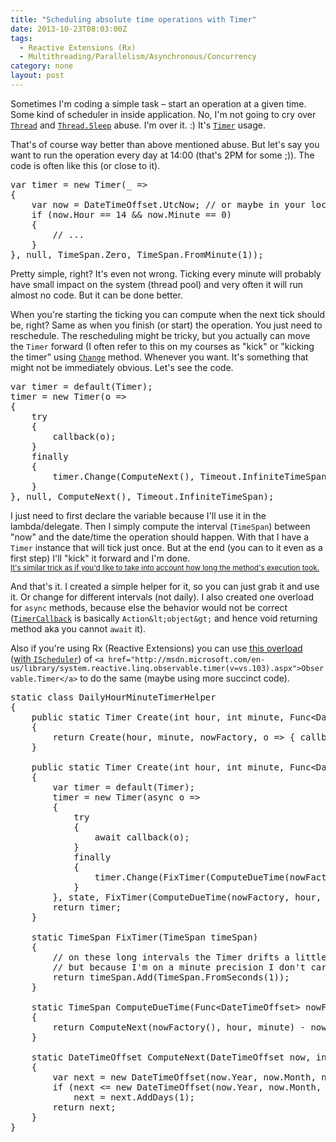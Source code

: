 ```yaml
---
title: "Scheduling absolute time operations with Timer"
date: 2013-10-23T08:03:00Z
tags:
  - Reactive Extensions (Rx)
  - Multithreading/Parallelism/Asynchronous/Concurrency
category: none
layout: post
---
```

Sometimes I'm coding a simple task – start an operation at a given time. Some kind of scheduler in inside application. No, I'm not going to cry over <a href="http://msdn.microsoft.com/en-us/library/system.threading.thread.aspx">`Thread`</a> and <a href="http://msdn.microsoft.com/en-us/library/274eh01d.aspx">`Thread.Sleep`</a> abuse. I'm over it. :) It's <a href="http://msdn.microsoft.com/en-us/library/system.threading.timer.aspx">`Timer`</a> usage. 

<!-- excerpt -->

That's of course way better than above mentioned abuse. But let's say you want to run the operation every day at 14:00 (that's 2PM for some ;)). The code is often like this (or close to it).

<pre class="brush:csharp">
var timer = new Timer(_ =&gt; 
{
	var now = DateTimeOffset.UtcNow; // or maybe in your local time
	if (now.Hour == 14 &amp;&amp; now.Minute == 0)
	{
		// ...
	}
}, null, TimeSpan.Zero, TimeSpan.FromMinute(1));
</pre>

Pretty simple, right? It's even not wrong. Ticking every minute will probably have small impact on the system (thread pool) and very often it will run almost no code. But it can be done better.

When you're starting the ticking you can compute when the next tick should be, right? Same as when you finish (or start) the operation. You just need to reschedule. The rescheduling might be tricky, but you actually can move the `Timer` forward (I often refer to this on my courses as "kick" or "kicking the timer" using <a href="http://msdn.microsoft.com/en-us/library/317hx6fa.aspx">`Change`</a> method. Whenever you want. It's something that might not be immediately obvious. Let's see the code.

<pre class="brush:csharp">
var timer = default(Timer);
timer = new Timer(o =&gt;
{
	try
	{
		callback(o);
	}
	finally
	{
		timer.Change(ComputeNext(), Timeout.InfiniteTimeSpan);
	}
}, null, ComputeNext(), Timeout.InfiniteTimeSpan);
</pre>

I just need to first declare the variable because I'll use it in the lambda/delegate. Then I simply compute the interval (`TimeSpan`) between "now" and the date/time the operation should happen. With that I have a `Timer` instance that will tick just once. But at the end (you can to it even as a first step) I'll "kick" it forward and I'm done.<br />
<small><a href="{{ site.url }}{% post_url 2012-04-05-232782-executing-method-in-intervals-good-and-bad-approaches %}">It's similar trick as if you'd like to take into account how long the method's execution took.</a></small>

And that's it. I created a simple helper for it, so you can just grab it and use it. Or change for different intervals (not daily). I also created one overload for `async` methods, because else the behavior would not be correct (<a href="http://msdn.microsoft.com/en-us/library/system.threading.timercallback.aspx">`TimerCallback`</a> is basically `Action&lt;object&gt;` and hence void returning method aka you cannot `await` it).


Also if you're using Rx (Reactive Extensions) you can use <a href="http://msdn.microsoft.com/en-us/library/hh244323(v=vs.103).aspx">this overload</a> (<a href="http://msdn.microsoft.com/en-us/library/hh229176(v=vs.103).aspx">with `IScheduler`</a>) of `<a href="http://msdn.microsoft.com/en-us/library/system.reactive.linq.observable.timer(v=vs.103).aspx">Observable.Timer</a>` to do the same (maybe using more succinct code).

<pre class="brush:csharp">
static class DailyHourMinuteTimerHelper
{
	public static Timer Create(int hour, int minute, Func&lt;DateTimeOffset&gt; nowFactory, TimerCallback callback, object state)
	{
		return Create(hour, minute, nowFactory, o =&gt; { callback(o); return Task.FromResult&lt;object&gt;(null); }, state);
	}

	public static Timer Create(int hour, int minute, Func&lt;DateTimeOffset&gt; nowFactory, Func&lt;object, Task&gt; callback, object state)
	{
		var timer = default(Timer);
		timer = new Timer(async o =&gt;
		{
			try
			{
				await callback(o);
			}
			finally
			{
				timer.Change(FixTimer(ComputeDueTime(nowFactory, hour, minute)), Timeout.InfiniteTimeSpan);
			}
		}, state, FixTimer(ComputeDueTime(nowFactory, hour, minute)), Timeout.InfiniteTimeSpan);
		return timer;
	}
	
	static TimeSpan FixTimer(TimeSpan timeSpan)
	{
		// on these long intervals the Timer drifts a little (probably because time corrections when synchronized from NTP)
		// but because I'm on a minute precision I don't care a second
		return timeSpan.Add(TimeSpan.FromSeconds(1));
	}

	static TimeSpan ComputeDueTime(Func&lt;DateTimeOffset&gt; nowFactory, int hour, int minute)
	{
		return ComputeNext(nowFactory(), hour, minute) - nowFactory();
	}

	static DateTimeOffset ComputeNext(DateTimeOffset now, int hour, int minute)
	{
		var next = new DateTimeOffset(now.Year, now.Month, now.Day, hour, minute, 0, now.Offset);
		if (next &lt;= new DateTimeOffset(now.Year, now.Month, now.Day, now.Hour, now.Minute, 0, now.Offset))
			next = next.AddDays(1);
		return next;
	}
}
</pre>
